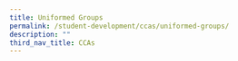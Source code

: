 ```yaml
---
title: Uniformed Groups
permalink: /student-development/ccas/uniformed-groups/
description: ""
third_nav_title: CCAs
---
```

